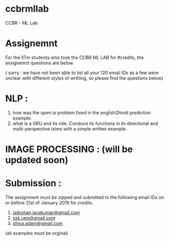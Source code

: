 # ccbrmllab
CCBR - ML Lab

# Assignemnt 

For the IITm students who took the CCBR ML LAB for #credits, the assignemnt questions are below.

( sorry : we have not been able to list all your 120 email IDs as a few were unclear with different styles of writting, 
so please find the questions below)


# NLP :

1. how was the open.io problem fixed in the english2hindi prediction example.
2. what is a GRU and its role. Conduce its functions in bi-directional and multi-perspective lstms with a simple written example.

# IMAGE PROCESSING : (will be updated soon)


# Submission :

The assignment must be zipped and submitted to the following email IDs on or before 31st of January 2019 for credits.

1. jaikishan.jayakumar@gmail.com
2. ssk.ram@gmail.com
3. shiva.adam@gmail.com


(all examples must be orginal)
